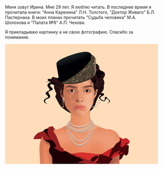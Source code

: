 Меня зовут Ирина. Мне 29 лет. Я люблю читать. В последнее время я прочитала книги: "Анна Каренина" Л.Н. Толстого, "Доктор Живаго" Б.Л. Пастернака. В моих планах прочитать "Судьба человека" М.А. Шолохова и "Палата №6" А.П. Чехова.

Я прикладываю картинку а не свою фотографию. Спасибо за понимание.

![Example Image](0f701f91302695.Y3JvcCw1ODM0LDQ1NjMsMCwyODA0Mw.jpg)
